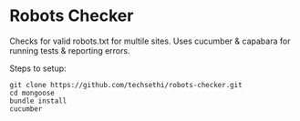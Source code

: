 Robots Checker
========

Checks for valid robots.txt for multile sites. Uses cucumber & capabara for running tests & reporting errors.

Steps to setup:

    git clone https://github.com/techsethi/robots-checker.git
    cd mongoose
    bundle install
    cucumber

